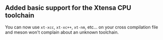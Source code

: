 ## Added basic support for the Xtensa CPU toolchain

You can now use `xt-xcc`, `xt-xc++`, `xt-nm`, etc... on your cross compilation
file and meson won't complain about an unknown toolchain.

